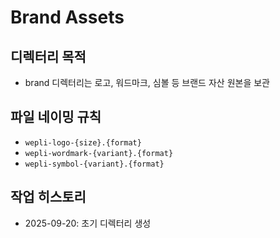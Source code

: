 # Brand Assets

## 디렉터리 목적
- brand 디렉터리는 로고, 워드마크, 심볼 등 브랜드 자산 원본을 보관

## 파일 네이밍 규칙
- `wepli-logo-{size}.{format}`
- `wepli-wordmark-{variant}.{format}`
- `wepli-symbol-{variant}.{format}`

## 작업 히스토리
- 2025-09-20: 초기 디렉터리 생성